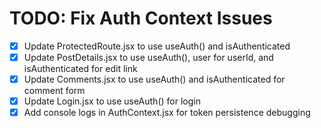 # TODO: Fix Auth Context Issues

- [x] Update ProtectedRoute.jsx to use useAuth() and isAuthenticated
- [x] Update PostDetails.jsx to use useAuth(), user for userId, and isAuthenticated for edit link
- [x] Update Comments.jsx to use useAuth() and isAuthenticated for comment form
- [x] Update Login.jsx to use useAuth() for login
- [x] Add console logs in AuthContext.jsx for token persistence debugging
